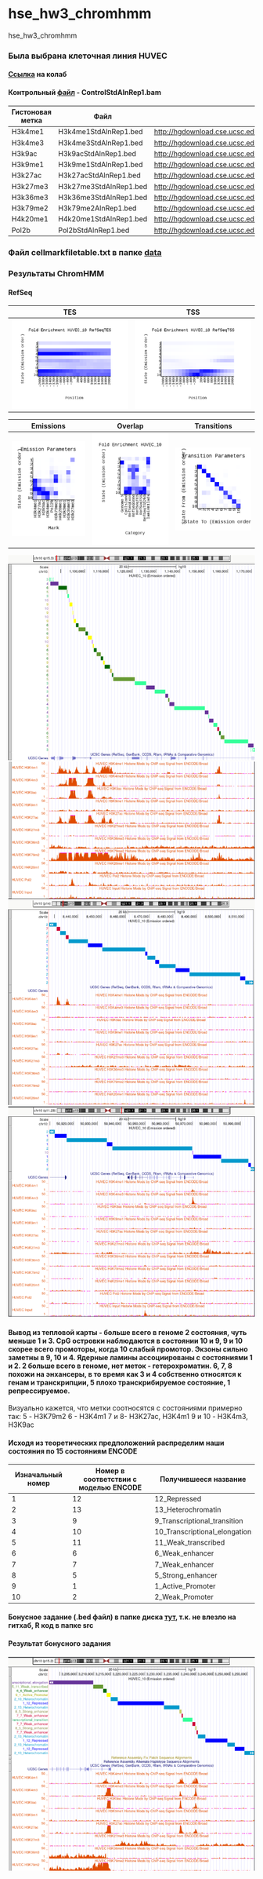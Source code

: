 # hse_hw3_chromhmm
hse_hw3_chromhmm
### Была выбрана клеточная линия HUVEC
#### [Ссылка](https://colab.research.google.com/drive/1TulX6aTdeze_HNxsO4YJvFXe07broJkw?usp=sharing) на колаб
#### Контрольный [файл](http://hgdownload.cse.ucsc.edu/goldenPath/hg19/encodeDCC/wgEncodeBroadHistone/wgEncodeBroadHistoneHuvecControlStdAlnRep1.bam) - ControlStdAlnRep1.bam
| Гистоновая метка | Файл | Ссылка на файл |
| ------------- | ------------- | ------------- |
|	H3k4me1 |	H3k4me1StdAlnRep1.bed	| http://hgdownload.cse.ucsc.edu/goldenPath/hg19/encodeDCC/wgEncodeBroadHistone/wgEncodeBroadHistoneHuvecH3k4me1StdAlnRep1.bam |
|	H3k4me3 |	H3k4me3StdAlnRep1.bed |	http://hgdownload.cse.ucsc.edu/goldenPath/hg19/encodeDCC/wgEncodeBroadHistone/wgEncodeBroadHistoneHuvecH3k4me3StdAlnRep1.bam |
|	H3k9ac |	H3k9acStdAlnRep1.bed |	http://hgdownload.cse.ucsc.edu/goldenPath/hg19/encodeDCC/wgEncodeBroadHistone/wgEncodeBroadHistoneHuvecH3k9acStdAlnRep1.bam |
|	H3k9me1 |	H3k9me1StdAlnRep1.bed |	http://hgdownload.cse.ucsc.edu/goldenPath/hg19/encodeDCC/wgEncodeBroadHistone/wgEncodeBroadHistoneHuvecH3k9me1StdAlnRep1.bam |
|	H3k27ac |	H3k27acStdAlnRep1.bed |	http://hgdownload.cse.ucsc.edu/goldenPath/hg19/encodeDCC/wgEncodeBroadHistone/wgEncodeBroadHistoneHuvecH3k27acStdAlnRep1.bam |
|	H3k27me3 |	H3k27me3StdAlnRep1.bed |	http://hgdownload.cse.ucsc.edu/goldenPath/hg19/encodeDCC/wgEncodeBroadHistone/wgEncodeBroadHistoneHuvecH3k27me3StdAlnRep1.bam |
|	H3k36me3 |	H3k36me3StdAlnRep1.bed |	http://hgdownload.cse.ucsc.edu/goldenPath/hg19/encodeDCC/wgEncodeBroadHistone/wgEncodeBroadHistoneHuvecH3k36me3StdAlnRep1.bam |
|	H3k79me2 |	H3k79me2AlnRep1.bed |	http://hgdownload.cse.ucsc.edu/goldenPath/hg19/encodeDCC/wgEncodeBroadHistone/wgEncodeBroadHistoneHuvecH3k79me2AlnRep1.bam |
|	H4k20me1 |	H4k20me1StdAlnRep1.bed |	http://hgdownload.cse.ucsc.edu/goldenPath/hg19/encodeDCC/wgEncodeBroadHistone/wgEncodeBroadHistoneHuvecH4k20me1StdAlnRep1.bam |
|	Pol2b |	Pol2bStdAlnRep1.bed |	http://hgdownload.cse.ucsc.edu/goldenPath/hg19/encodeDCC/wgEncodeBroadHistone/wgEncodeBroadHistoneHuvecPol2bStdAlnRep1.bam |
### Файл cellmarkfiletable.txt в папке [data](https://github.com/dannygrig/hse_hw3_chromhmm/blob/main/data/cellmarkfiletable.txt)

### Результаты ChromHMM
#### RefSeq
| TES | TSS |
| ------------- | ------------- |
| ![](https://github.com/Epifanov-Evgeny/hse_hw3_chromhmm/blob/main/data/res/HUVEC_10_RefSeqTES_neighborhood.png) | ![](https://github.com/Epifanov-Evgeny/hse_hw3_chromhmm/blob/main/data/res/HUVEC_10_RefSeqTSS_neighborhood.png) |

| Emissions | Overlap | Transitions |
| ------------- | ------------- | ------------- |
| ![](https://github.com/Epifanov-Evgeny/hse_hw3_chromhmm/blob/main/data/res/emissions_10.png) | ![](https://github.com/Epifanov-Evgeny/hse_hw3_chromhmm/blob/main/data/res/HUVEC_10_overlap.png) | ![](https://github.com/Epifanov-Evgeny/hse_hw3_chromhmm/blob/main/data/res/transitions_10.png) | 

![](https://github.com/Epifanov-Evgeny/hse_hw3_chromhmm/blob/main/data/huvec_1.png)
![](https://github.com/Epifanov-Evgeny/hse_hw3_chromhmm/blob/main/data/huvec_2.png)
![](https://github.com/Epifanov-Evgeny/hse_hw3_chromhmm/blob/main/data/huvec_3.png)
![](https://github.com/Epifanov-Evgeny/hse_hw3_chromhmm/blob/main/data/huvec_4.png)

#### Вывод из тепловой карты - больше всего в геноме 2 состояния, чуть меньше 1 и 3. CpG островки наблюдаются в состоянии 10 и 9, 9 и 10 скорее всего промоторы, когда 10 слабый промотор. Экзоны сильно заметны в 9, 10 и 4. Ядерные ламины ассоциированы с состояниями 1 и 2. 2 больше всего в геноме, нет меток - гетерохроматин. 6, 7, 8 похожи на энхансеры, в то время как 3 и 4 собственно относятся к генам и транскрипции, 5 плохо транскрибируемое состояние, 1 репрессируемое. 
Визуально кажется, что метки соотносятся с состояниями примерно так:
5 - H3K79m2
6 - H3K4m1
7 и 8- H3K27ac, H3K4m1
9 и 10 - H3K4m3, H3K9ac

#### Исходя из теоретических предположений распределим наши состояния по 15 состояниям ENCODE
| Изначальный номер | Номер в соответствии с моделью ENCODE | Получившееся название |
| ------------- | ------------- | ------------- |
| 1 | 12 | 12_Repressed |
| 2 | 13 | 13_Heterochromatin |
| 3 | 9 | 9_Transcriptional_transition | 
| 4 | 10 | 10_Transcriptional_elongation | 
| 5 | 11 | 11_Weak_transcribed |
| 6 | 6 | 6_Weak_enhancer |
| 7 | 7 | 7_Weak_enhancer |
| 8 | 5 | 5_Strong_enhancer |
| 9 | 1 | 1_Active_Promoter |
| 10 | 2 | 2_Weak_Promoter |

#### Бонусное задание (.bed файл) в папке диска [тут](https://drive.google.com/drive/folders/1CTsk-VljwhgLw3IXwj_QzOC4PDjT0YG0?usp=sharing), т.к. не влезло на гитхаб, R код в папке src
#### Результат бонусного задания
![](https://github.com/Epifanov-Evgeny/hse_hw3_chromhmm/blob/main/data/huvec_5.png)
